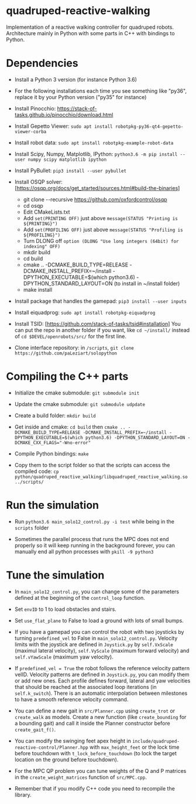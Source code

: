 # quadruped-reactive-walking

Implementation of a reactive walking controller for quadruped robots. Architecture mainly in Python with some parts in C++ with bindings to Python.

# Dependencies

* Install a Python 3 version (for instance Python 3.6)

* For the following installations each time you see something like "py36", replace it by your Python version ("py35" for instance)

* Install Pinocchio: https://stack-of-tasks.github.io/pinocchio/download.html

* Install Gepetto Viewer: `sudo apt install robotpkg-py36-qt4-gepetto-viewer-corba`

* Install robot data: `sudo apt install robotpkg-example-robot-data`

* Install Scipy, Numpy, Matplotlib, IPython: `python3.6 -m pip install --user numpy scipy matplotlib ipython`

* Install PyBullet: `pip3 install --user pybullet`

* Install OSQP solver: [https://osqp.org/docs/get_started/sources.html#build-the-binaries]
    * git clone --recursive https://github.com/oxfordcontrol/osqp
    * cd osqp
    * Edit CMakeLists.txt 
    * Add `set(PRINTING OFF)` just above `message(STATUS "Printing is ${PRINTING}")`
    * Add `set(PROFILING OFF)` just above `message(STATUS "Profiling is ${PROFILING}")`
    * Turn DLONG off `option (DLONG "Use long integers (64bit) for indexing" OFF)`
    * mkdir build
    * cd build
    * cmake .. -DCMAKE_BUILD_TYPE=RELEASE -DCMAKE_INSTALL_PREFIX=~/install -DPYTHON_EXECUTABLE=$(which python3.6) -DPYTHON_STANDARD_LAYOUT=ON (to install in ~/install folder)
    * make install

* Install package that handles the gamepad: `pip3 install --user inputs`

* Install eiquadprog: `sudo apt install robotpkg-eiquadprog`

* Install TSID: [https://github.com/stack-of-tasks/tsid#installation] You can put the repo in another folder if you want, like `cd ~/install/` instead of `cd $DEVEL/openrobots/src/` for the first line.

* Clone interface repository: in `/scripts`, `git clone https://github.com/paLeziart/solopython`

# Compiling the C++ parts

* Initialize the cmake submodule: `git submodule init`

* Update the cmake submodule: `git submodule udpdate`

* Create a build folder: `mkdir build`

* Get inside and cmake: `cd build` then `cmake .. -DCMAKE_BUILD_TYPE=RELEASE -DCMAKE_INSTALL_PREFIX=~/install -DPYTHON_EXECUTABLE=$(which python3.6) -DPYTHON_STANDARD_LAYOUT=ON -DCMAKE_CXX_FLAGS="-Wno-error"`

* Compile Python bindings: `make`

* Copy them to the script folder so that the scripts can access the compiled code: `cp python/quadruped_reactive_walking/libquadruped_reactive_walking.so ../scripts/`

# Run the simulation

* Run `python3.6 main_solo12_control.py -i test` while being in the `scripts` folder

* Sometimes the parallel process that runs the MPC does not end properly so it will keep running in the background forever, you can manually end all python processes with `pkill -9 python3`

# Tune the simulation

* In `main_solo12_control.py`, you can change some of the parameters defined at the beginning of the `control_loop` function.

* Set `envID` to 1 to load obstacles and stairs.

* Set `use_flat_plane` to False to load a ground with lots of small bumps.

* If you have a gamepad you can control the robot with two joysticks by turning `predefined_vel` to False in `main_solo12_control.py`. Velocity limits with the joystick are defined in `Joystick.py` by `self.VxScale` (maximul lateral velocity), `self.VyScale` (maximum forward velocity) and `self.vYawScale` (maximum yaw velocity).

* If `predefined_vel = True` the robot follows the reference velocity pattern velID. Velocity patterns are defined in `Joystick.py`, you can modify them or add new ones. Each profile defines forward, lateral and yaw velocities that should be reached at the associated loop iterations (in `self.k_switch`). There is an automatic interpolation between milestones to have a smooth reference velocity command.

* You can define a new gait in `src/Planner.cpp` using `create_trot` or `create_walk` as models. Create a new function (like `create_bounding` for a bounding gait) and call it inside the Planner constructor before `create_gait_f()`.

* You can modify the swinging feet apex height in `include/quadruped-reactive-control/Planner.hpp` with `max_height_feet` or the lock time before touchdown with `t_lock_before_touchdown` (to lock the target location on the ground before touchdown).

* For the MPC QP problem you can tune weights of the Q and P matrices in the `create_weight_matrices` function of `src/MPC.cpp`.

* Remember that if you modify C++ code you need to recompile the library.

